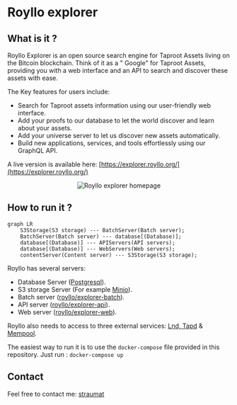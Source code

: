 # Royllo explorer

## What is it ?

Royllo Explorer is an open source search engine for Taproot Assets living on the Bitcoin blockchain. Think of it as a "
Google" for Taproot Assets, providing you with a web interface and an API to search and discover these assets with ease.

The Key features for users include:

- Search for Taproot assets information using our user-friendly web interface.
- Add your proofs to our database to let the world discover and learn about your assets.
- Add your universe server to let us discover new assets automatically.
- Build new applications, services, and tools effortlessly using our GraphQL API.

A live version is available here: [https://explorer.royllo.org/](https://explorer.royllo.org/)

<p align="center">
    <img    src="https://github.com/royllo/explorer/blob/development/docs/assets/images/screenshots/homepage.png?raw=true"
            alt="Royllo explorer homepage" title="Royllo explorer homepage"/>
</p>

## How to run it ?

```mermaid
graph LR
    S3Storage(S3 storage) --- BatchServer(Batch server);
    BatchServer(Batch server) --- database[(Database)];
    database[(Database)] --- APIServers(API servers);
    database[(Database)] --- WebServers(Web servers);
    contentServer(Content server) --- S3Storage(S3 storage);
```

Royllo has several servers:

- Database Server ([Postgresql](https://hub.docker.com/_/postgres)).
- S3 storage Server (For example [Minio](https://hub.docker.com/r/minio/minio)).
- Batch server ([royllo/explorer-batch](https://hub.docker.com/r/royllo/explorer-batch)).
- API server ([royllo/explorer-api](https://hub.docker.com/r/royllo/explorer-api)).
- Web server ([royllo/explorer-web](https://hub.docker.com/r/royllo/explorer-web)).

Royllo also needs to access to three external
services: [Lnd, Tapd](https://github.com/royllo/lnd-taro-with-docker) & [Mempool](https://mempool.space/).

The easiest way to run it is to use the `docker-compose` file provided in this repository.
Just run : `docker-compose up`

## Contact

Feel free to contact me: [straumat](https://github.com/straumat)
